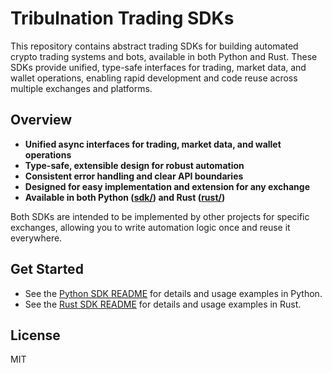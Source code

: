 # Tribulnation Trading SDKs

This repository contains abstract trading SDKs for building automated crypto trading systems and bots, available in both Python and Rust. These SDKs provide unified, type-safe interfaces for trading, market data, and wallet operations, enabling rapid development and code reuse across multiple exchanges and platforms.

## Overview

- **Unified async interfaces for trading, market data, and wallet operations**
- **Type-safe, extensible design for robust automation**
- **Consistent error handling and clear API boundaries**
- **Designed for easy implementation and extension for any exchange**
- **Available in both Python ([sdk/](sdk/)) and Rust ([rust/](rust/))**

Both SDKs are intended to be implemented by other projects for specific exchanges, allowing you to write automation logic once and reuse it everywhere.

## Get Started

- See the [Python SDK README](sdk/README.md) for details and usage examples in Python.
- See the [Rust SDK README](rust/README.md) for details and usage examples in Rust.

## License

MIT
